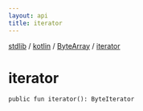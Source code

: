 ```yaml
---
layout: api
title: iterator
---
```

[stdlib](../../index.md) / [kotlin](../index.md) / [ByteArray](index.md) / [iterator](iterator.md)

# iterator

```
public fun iterator(): ByteIterator
```
